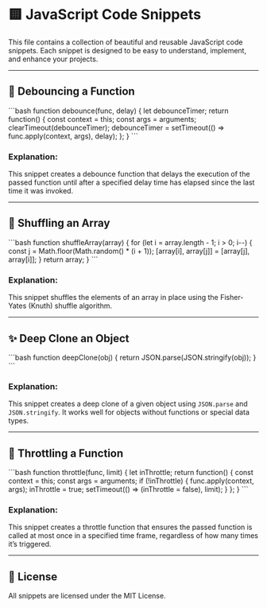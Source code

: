 # 🟨 JavaScript Code Snippets

This file contains a collection of beautiful and reusable JavaScript code snippets. Each snippet is designed to be easy to understand, implement, and enhance your projects.

---

## 📌 Debouncing a Function

\```bash
function debounce(func, delay) {
  let debounceTimer;
  return function() {
    const context = this;
    const args = arguments;
    clearTimeout(debounceTimer);
    debounceTimer = setTimeout(() => func.apply(context, args), delay);
  };
}
\```

### Explanation:
This snippet creates a debounce function that delays the execution of the passed function until after a specified delay time has elapsed since the last time it was invoked.

---

## 🌟 Shuffling an Array

\```bash
function shuffleArray(array) {
  for (let i = array.length - 1; i > 0; i--) {
    const j = Math.floor(Math.random() * (i + 1));
    [array[i], array[j]] = [array[j], array[i]];
  }
  return array;
}
\```

### Explanation:
This snippet shuffles the elements of an array in place using the Fisher-Yates (Knuth) shuffle algorithm.

---

## ✨ Deep Clone an Object

\```bash
function deepClone(obj) {
  return JSON.parse(JSON.stringify(obj));
}
\```

### Explanation:
This snippet creates a deep clone of a given object using `JSON.parse` and `JSON.stringify`. It works well for objects without functions or special data types.

---

## 📏 Throttling a Function

\```bash
function throttle(func, limit) {
  let inThrottle;
  return function() {
    const context = this;
    const args = arguments;
    if (!inThrottle) {
      func.apply(context, args);
      inThrottle = true;
      setTimeout(() => (inThrottle = false), limit);
    }
  };
}
\```

### Explanation:
This snippet creates a throttle function that ensures the passed function is called at most once in a specified time frame, regardless of how many times it’s triggered.

---

## 🔗 License

All snippets are licensed under the MIT License.
